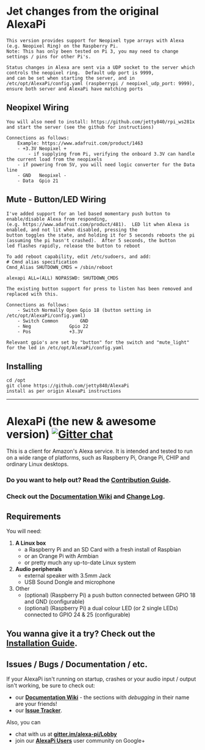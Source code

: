 # Jet changes from the original AlexaPi
    This version provides support for Neopixel type arrays with Alexa (e.g. Neopixel Ring) on the Raspberry Pi.
    Note: This has only been tested on Pi 3, you may need to change settings / pins for other Pi's.

    Status changes in Alexa are sent via a UDP socket to the server which controls the neopixel ring.  Default udp port is 9999,
    and can be set when starting the server, and in /etc/opt/AlexaPi/config.yaml (raspberrypi / neopixel_udp_port: 9999),
    ensure both server and AlexaPi have matching ports

## Neopixel Wiring

    You will also need to install: https://github.com/jetty840/rpi_ws281x and start the server (see the github for instructions)

    Connections as follows:
        Example: https://www.adafruit.com/product/1463
        - +3.3V Neopixel +
            - if supplying from Pi, verifying the onboard 3.3V can handle the current load from the neopixels
	    - if powering from 5V, you will need logic converter for the Data line
        - GND   Neopixel -
        - Data  Gpio 21

## Mute - Button/LED Wiring

    I've added support for an led based momentary push button to enable/disable Alexa from responding,
    (e.g. https://www.adafruit.com/product/481).  LED lit when Alexa is enabled, and not lit when disabled, pressing the
    button toggles the state, and holding it for 5 seconds reboots the pi (assuming the pi hasn't crashed).  After 5 seconds, the button
    led flashes rapidly, release the button to reboot

    To add reboot capability, edit /etc/sudoers, and add:
	# Cmnd alias specification
	Cmnd_Alias SHUTDOWN_CMDS = /sbin/reboot

	alexapi ALL=(ALL) NOPASSWD: SHUTDOWN_CMDS

    The existing button support for press to listen has been removed and replaced with this.

    Connections as follows:
        - Switch Normally Open Gpio 18 (button setting in /etc/opt/AlexaPi/config.yaml)
        - Switch Common        GND
        - Neg		       Gpio 22
        - Pos		       +3.3V

    Relevant gpio's are set by "button" for the switch and "mute_light" for the led in /etc/opt/AlexaPi/config.yaml

## Installing

    cd /opt
    git clone https://github.com/jetty840/AlexaPi
    install as per origin AlexaPi instructions

---------

# AlexaPi (the new & awesome version) [![Gitter chat](https://badges.gitter.im/alexa-pi/Lobby.png)](https://gitter.im/alexa-pi/Lobby)

This is a client for Amazon's Alexa service. It is intended and tested to run on a wide range of platforms, such as Raspberry Pi, Orange Pi, CHIP and ordinary Linux desktops.

### Do you want to help out? Read the [Contribution Guide](CONTRIBUTING.md).

### Check out the [Documentation Wiki](https://github.com/alexa-pi/AlexaPi/wiki) and [Change Log](CHANGELOG.md).

## Requirements

You will need:

1. **A Linux box**
    - a Raspberry Pi and an SD Card with a fresh install of Raspbian
    - or an Orange Pi with Armbian
    - or pretty much any up-to-date Linux system
2. **Audio peripherals**
    - external speaker with 3.5mm Jack
    - USB Sound Dongle and microphone
3. Other
    - (optional) (Raspberry Pi) a push button connected between GPIO 18 and GND (configurable)
    - (optional) (Raspberry Pi) a dual colour LED (or 2 single LEDs) connected to GPIO 24 & 25 (configurable)

## You wanna give it a try? Check out the [Installation Guide](https://github.com/alexa-pi/AlexaPi/wiki/Installation).

## Issues / Bugs / Documentation / etc.

If your AlexaPi isn't running on startup, crashes or your audio input / output isn't working, be sure to check out:

- our **[Documentation Wiki](https://github.com/alexa-pi/AlexaPi/wiki)** - the sections with _debugging_ in their name are your friends!
- our **[Issue Tracker](https://github.com/alexa-pi/AlexaPi/issues)**. 

Also, you can
- chat with us at **[gitter.im/alexa-pi/Lobby](https://gitter.im/alexa-pi/Lobby)**  
- join our **[AlexaPi Users](https://plus.google.com/communities/105607055053826225738/)** user community on Google+  
